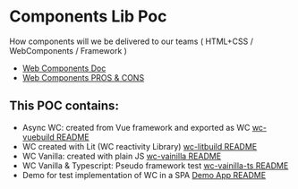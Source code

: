 # Components Lib Poc 
How components will we be delivered to our teams ( HTML+CSS / WebComponents / Framework )

- [Web Components Doc](https://docs.google.com/document/d/13uY7yN4JPTlsrj02aKQurg-CdEzesFOHMimxCo-PMWE/edit?usp=sharing)
- [Web Components PROS & CONS](https://docs.google.com/document/d/1sn-mxtN4HZuiE3T-y4ozoPRL9zlZQXRT7G7JDmyrG60/edit?usp=sharing)

## This POC contains:
- Async WC: created from Vue framework and exported as WC [wc-vuebuild README](./wc-vuebuild/README.md) 
- WC created with Lit (WC reactivity Library) [wc-litbuild README](./wc-litbuild/README.md) 
- WC Vanilla: created with plain JS [wc-vainilla README](./wc-vainilla/README.md) 
- WC Vanilla & Typescript: Pseudo framework test [wc-vainilla-ts README](./wc-vainilla-ts/README.md) 
- Demo for test implementation of WC in a SPA [Demo App README](./demo/README.md) 


